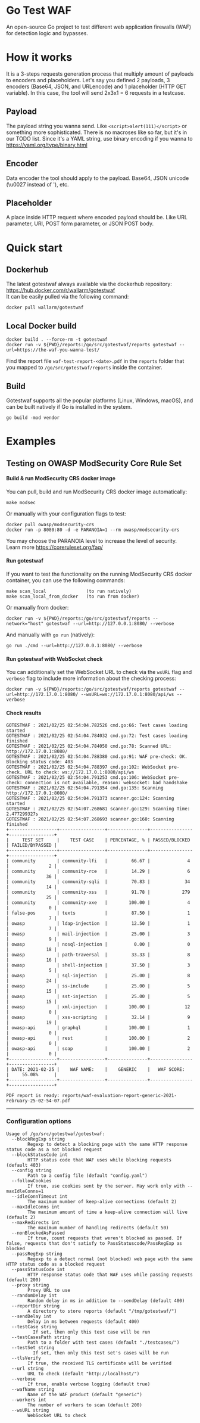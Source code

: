 # Go Test WAF

An open-source Go project to test different web application firewalls (WAF) for detection logic and bypasses.

# How it works

It is a 3-steps requests generation process that multiply amount of payloads to encoders and placeholders.
Let's say you defined 2 payloads, 3 encoders (Base64, JSON, and URLencode) and 1 placeholder (HTTP GET variable).
In this case, the tool will send 2x3x1 = 6 requests in a testcase.

## Payload

The payload string you wanna send. Like ```<script>alert(111)</script>``` or something more sophisticated.
There is no macroses like so far, but it's in our TODO list. 
Since it's a YAML string, use binary encoding if you wanna to https://yaml.org/type/binary.html

## Encoder

Data encoder the tool should apply to the payload. Base64, JSON unicode (\u0027 instead of '), etc.

## Placeholder

A place inside HTTP request where encoded payload should be.
Like URL parameter, URI, POST form parameter, or JSON POST body.

# Quick start
## Dockerhub
The latest gotestwaf always available via the dockerhub repository: https://hub.docker.com/r/wallarm/gotestwaf  
It can be easily pulled via the following command:  
```
docker pull wallarm/gotestwaf
```
## Local Docker build
```
docker build . --force-rm -t gotestwaf
docker run -v ${PWD}/reports:/go/src/gotestwaf/reports gotestwaf --url=https://the-waf-you-wanna-test/
```
Find the report file `waf-test-report-<date>.pdf` in the `reports` folder that you mapped to `/go/src/gotestwaf/reports` inside the container.

## Build
Gotestwaf supports all the popular platforms (Linux, Windows, macOS), and can be built natively if Go is installed in the system.
```
go build -mod vendor
```

# Examples

## Testing on OWASP ModSecurity Core Rule Set

#### Build & run ModSecurity CRS docker image
You can pull, build and run ModSecurity CRS docker image automatically:
```
make modsec
```
Or manually with your configuration flags to test:
```
docker pull owasp/modsecurity-crs
docker run -p 8080:80 -d -e PARANOIA=1 --rm owasp/modsecurity-crs
```
You may choose the PARANOIA level to increase the level of security.  
Learn more https://coreruleset.org/faq/

#### Run gotestwaf
If you want to test the functionality on the running ModSecurity CRS docker container, you can use the following commands:
```
make scan_local               (to run natively)
make scan_local_from_docker   (to run from docker)
```
Or manually from docker:
```
docker run -v ${PWD}/reports:/go/src/gotestwaf/reports --network="host" gotestwaf --url=http://127.0.0.1:8080/ --verbose
```
And manually with `go run` (natively):
```
go run ./cmd --url=http://127.0.0.1:8080/ --verbose
```

#### Run gotestwaf with WebSocket check
You can additionally set the WebSocket URL to check via the `wsURL` flag and `verbose` flag to include more information about the checking process:  
```
docker run -v ${PWD}/reports:/go/src/gotestwaf/reports gotestwaf --url=http://172.17.0.1:8080/ --wsURL=ws://172.17.0.1:8080/api/ws --verbose
```


#### Check results
```
GOTESTWAF : 2021/02/25 02:54:04.782526 cmd.go:66: Test cases loading started
GOTESTWAF : 2021/02/25 02:54:04.784032 cmd.go:72: Test cases loading finished
GOTESTWAF : 2021/02/25 02:54:04.784050 cmd.go:78: Scanned URL: http://172.17.0.1:8080/
GOTESTWAF : 2021/02/25 02:54:04.788380 cmd.go:91: WAF pre-check: OK. Blocking status code: 403
GOTESTWAF : 2021/02/25 02:54:04.788397 cmd.go:102: WebSocket pre-check. URL to check: ws://172.17.0.1:8080/api/ws
GOTESTWAF : 2021/02/25 02:54:04.791253 cmd.go:106: WebSocket pre-check: connection is not available, reason: websocket: bad handshake
GOTESTWAF : 2021/02/25 02:54:04.791354 cmd.go:135: Scanning http://172.17.0.1:8080/
GOTESTWAF : 2021/02/25 02:54:04.791373 scanner.go:124: Scanning started
GOTESTWAF : 2021/02/25 02:54:07.268681 scanner.go:129: Scanning Time:  2.477299327s
GOTESTWAF : 2021/02/25 02:54:07.268693 scanner.go:160: Scanning finished
+------------------+-----------------+---------------+----------------+-----------------+
|     TEST SET     |    TEST CASE    | PERCENTAGE, % | PASSED/BLOCKED | FAILED/BYPASSED |
+------------------+-----------------+---------------+----------------+-----------------+
| community        | community-lfi   |         66.67 |              4 |               2 |
| community        | community-rce   |         14.29 |              6 |              36 |
| community        | community-sqli  |         70.83 |             34 |              14 |
| community        | community-xss   |         91.78 |            279 |              25 |
| community        | community-xxe   |        100.00 |              4 |               0 |
| false-pos        | texts           |         87.50 |              1 |               7 |
| owasp            | ldap-injection  |         12.50 |              1 |               7 |
| owasp            | mail-injection  |         25.00 |              3 |               9 |
| owasp            | nosql-injection |          0.00 |              0 |              18 |
| owasp            | path-traversal  |         33.33 |              8 |              16 |
| owasp            | shell-injection |         37.50 |              3 |               5 |
| owasp            | sql-injection   |         25.00 |              8 |              24 |
| owasp            | ss-include      |         25.00 |              5 |              15 |
| owasp            | sst-injection   |         25.00 |              5 |              15 |
| owasp            | xml-injection   |        100.00 |             12 |               0 |
| owasp            | xss-scripting   |         32.14 |              9 |              19 |
| owasp-api        | graphql         |        100.00 |              1 |               0 |
| owasp-api        | rest            |        100.00 |              2 |               0 |
| owasp-api        | soap            |        100.00 |              2 |               0 |
+------------------+-----------------+---------------+----------------+-----------------+
| DATE: 2021-02-25 |    WAF NAME:    |    GENERIC    |   WAF SCORE:   |     55.08%      |
+------------------+-----------------+---------------+----------------+-----------------+

PDF report is ready: reports/waf-evaluation-report-generic-2021-February-25-02-54-07.pdf
```
---

### Configuration options
```
Usage of /go/src/gotestwaf/gotestwaf:
  --blockRegExp string    
        Regexp to detect a blocking page with the same HTTP response status code as a not blocked request
  --blockStatusCode int   
        HTTP status code that WAF uses while blocking requests (default 403)
  --config string         
        Path to a config file (default "config.yaml")
  --followCookies         
        If true, use cookies sent by the server. May work only with --maxIdleConns=1
  --idleConnTimeout int   
        The maximum number of keep-alive connections (default 2)
  --maxIdleConns int      
        The maximum amount of time a keep-alive connection will live (default 2)
  --maxRedirects int      
        The maximum number of handling redirects (default 50)
  --nonBlockedAsPassed    
        If true, count requests that weren't blocked as passed. If false, requests that don't satisfy to PassStatuscode/PassRegExp as blocked
  --passRegExp string     
        Regexp to a detect normal (not blocked) web page with the same HTTP status code as a blocked request
  --passStatusCode int    
        HTTP response status code that WAF uses while passing requests (default 200)
  --proxy string          
        Proxy URL to use
  --randomDelay int       
        Random delay in ms in addition to --sendDelay (default 400)
  --reportDir string      
        A directory to store reports (default "/tmp/gotestwaf/")
  --sendDelay int         
        Delay in ms between requests (default 400)
  --testCase string
          If set, then only this test case will be run
  --testCasesPath string      
        Path to a folder with test cases (default "./testcases/")
  --testSet string
          If set, then only this test set's cases will be run
  --tlsVerify             
        If true, the received TLS certificate will be verified
  --url string            
        URL to check (default "http://localhost/")
  --verbose                
        If true, enable verbose logging (default true)
  --wafName string
        Name of the WAF product (default "generic")
  --workers int
        The number of workers to scan (default 200)
  --wsURL string
        WebSocket URL to check
```
